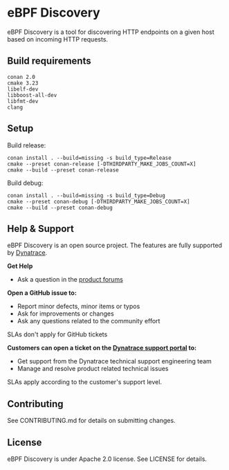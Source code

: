 # eBPF Discovery

eBPF Discovery is a tool for discovering HTTP endpoints on a given host based on incoming HTTP requests.

## Build requirements

```
conan 2.0
cmake 3.23
libelf-dev
libboost-all-dev
libfmt-dev
clang
```

## Setup

Build release:
```
conan install . --build=missing -s build_type=Release
cmake --preset conan-release [-DTHIRDPARTY_MAKE_JOBS_COUNT=X]
cmake --build --preset conan-release
```
Build debug:
```
conan install . --build=missing -s build_type=Debug
cmake --preset conan-debug [-DTHIRDPARTY_MAKE_JOBS_COUNT=X]
cmake --build --preset conan-debug
```

## Help & Support

eBPF Discovery is an open source project. The features are fully supported by [Dynatrace](https://www.dynatrace.com).

**Get Help**

* Ask a question in the [product forums](https://community.dynatrace.com/t5/Using-Dynatrace/ct-p/UsingDynatrace)

**Open a GitHub issue to:**

* Report minor defects, minor items or typos
* Ask for improvements or changes
* Ask any questions related to the community effort

SLAs don't apply for GitHub tickets

**Customers can open a ticket on the [Dynatrace support portal](https://support.dynatrace.com/supportportal/) to:**

* Get support from the Dynatrace technical support engineering team
* Manage and resolve product related technical issues

SLAs apply according to the customer's support level.

## Contributing

See CONTRIBUTING.md for details on submitting changes.

## License

eBPF Discovery is under Apache 2.0 license. See LICENSE for details.
